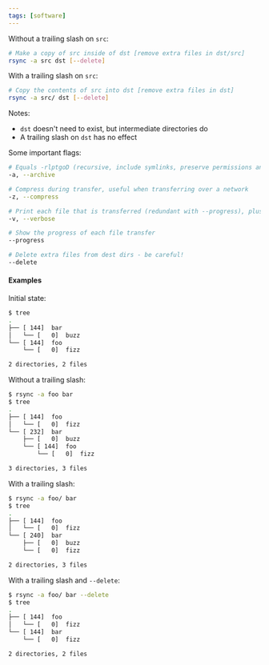 ```yaml
---
tags: [software]
---
```


Without a trailing slash on `src`:
```bash
# Make a copy of src inside of dst [remove extra files in dst/src]
rsync -a src dst [--delete]
```

With a trailing slash on `src`:
```bash
# Copy the contents of src into dst [remove extra files in dst]
rsync -a src/ dst [--delete]
```

Notes:
- `dst` doesn't need to exist, but intermediate directories do
- A trailing slash on `dst` has no effect

Some important flags:
```bash
# Equals -rlptgoD (recursive, include symlinks, preserve permissions and timestamps)
-a, --archive

# Compress during transfer, useful when transferring over a network
-z, --compress

# Print each file that is transferred (redundant with --progress), plus a summary
-v, --verbose

# Show the progress of each file transfer
--progress

# Delete extra files from dest dirs - be careful!
--delete
```

#### Examples
Initial state:
```bash
$ tree
.
├── [ 144]  bar
│   └── [   0]  buzz
└── [ 144]  foo
    └── [   0]  fizz

2 directories, 2 files
```

Without a trailing slash:
```bash
$ rsync -a foo bar
$ tree
.
├── [ 144]  foo
│   └── [   0]  fizz
└── [ 232]  bar
    ├── [   0]  buzz
    └── [ 144]  foo
        └── [   0]  fizz

3 directories, 3 files
```

With a trailing slash:
```bash
$ rsync -a foo/ bar
$ tree
.
├── [ 144]  foo
│   └── [   0]  fizz
└── [ 240]  bar
    ├── [   0]  buzz
    └── [   0]  fizz

2 directories, 3 files
```

With a trailing slash and `--delete`:
```bash
$ rsync -a foo/ bar --delete
$ tree
.
├── [ 144]  foo
│   └── [   0]  fizz
└── [ 144]  bar
    └── [   0]  fizz

2 directories, 2 files
```
